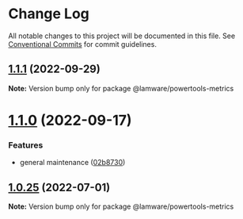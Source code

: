 # Change Log

All notable changes to this project will be documented in this file.
See [Conventional Commits](https://conventionalcommits.org) for commit guidelines.

## [1.1.1](https://github.com/evilkiwi/lamware/compare/@lamware/powertools-metrics@1.1.0...@lamware/powertools-metrics@1.1.1) (2022-09-29)

**Note:** Version bump only for package @lamware/powertools-metrics





# [1.1.0](https://github.com/evilkiwi/lamware/compare/@lamware/powertools-metrics@1.0.25...@lamware/powertools-metrics@1.1.0) (2022-09-17)


### Features

* general maintenance ([02b8730](https://github.com/evilkiwi/lamware/commit/02b8730fc776181b6be8c8950e17a186380d975e))





## [1.0.25](https://github.com/evilkiwi/lamware/compare/@lamware/powertools-metrics@1.0.24...@lamware/powertools-metrics@1.0.25) (2022-07-01)

**Note:** Version bump only for package @lamware/powertools-metrics
